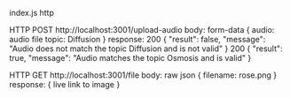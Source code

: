 index.js http

HTTP POST http://localhost:3001/upload-audio
body: form-data
{
  audio: audio file
  topic: Diffusion
}
response:
200
{
    "result": false,
    "message": "Audio does not match the topic Diffusion and is not valid"
}
200
{
    "result": true,
    "message": "Audio matches the topic Osmosis and is valid"
}


HTTP GET http://localhost:3001/file
body: raw json
{
  filename: rose.png
}
response:
{
  live link to image
}